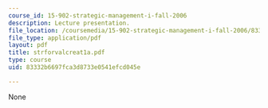 ```yaml
---
course_id: 15-902-strategic-management-i-fall-2006
description: Lecture presentation.
file_location: /coursemedia/15-902-strategic-management-i-fall-2006/83332b6697fca3d8733e0541efcd045e_strforvalcreat1a.pdf
file_type: application/pdf
layout: pdf
title: strforvalcreat1a.pdf
type: course
uid: 83332b6697fca3d8733e0541efcd045e

---
```

None